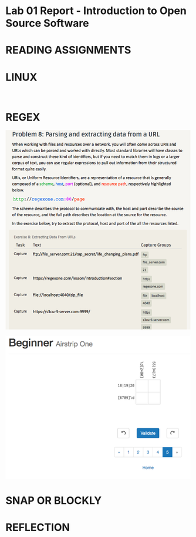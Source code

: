 # Lab 01 Report - Introduction to Open Source Software

# READING ASSIGNMENTS

# LINUX
![]()

# REGEX
![](exercises.png)

![](regexcross.png)

# SNAP OR BLOCKLY


# REFLECTION

